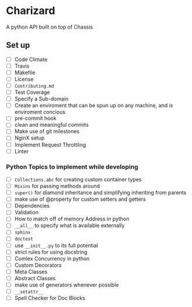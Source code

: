 # Charizard
A python API built on top of Chassis

## Set up
- [ ] Code Climate
- [ ] Travis
- [ ] Makefile
- [ ] License
- [ ] `Contributing.md`
- [ ] Test Coverage
- [ ] Specify a Sub-domain
- [ ] Create an enviroment that can be spun up on any machine, and is enviroment concious
- [ ] pre-commit hook
- [ ] clean and meaningful commits
- [ ] Make use of git milestones
- [ ] NginX setup
- [ ] Implement Request Throttling
- [ ] Linter

### Python Topics to implement while developing
- [ ] `Collections.abc` for creating custom container types
- [ ] `Mixins` for passing methods around
- [ ] `super()` for diamond inheritance and simplifying inheriting from parents
- [ ] make use of @property for custom setters and getters
- [ ] Dependencies
- [ ] Validation
- [ ] How to match off of memory Address in python
- [ ] `__all__` to specify what is available externally
- [ ] `sphinx`
- [ ] `doctest`
- [ ] use `__init__.py` to its full potential
- [ ] strict rules for using docstring
- [ ] Comlex Concurrency in python
- [ ] Custom Decorators
- [ ] Meta Classes
- [ ] Abstract Classes
- [ ] make use of generators whenever possible
- [ ] `__setattr__`
- [ ] Spell Checker for Doc Blocks
